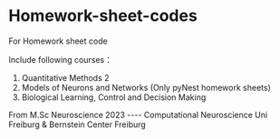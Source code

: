 # Homework-sheet-codes

For Homework sheet code

Include following courses：

1. Quantitative Methods 2
2. Models of Neurons and Networks (Only pyNest homework sheets)
3. Biological Learning, Control and Decision Making

From M.Sc Neuroscience 2023 ---- Computational Neuroscience
Uni Freiburg & Bernstein Center Freiburg
